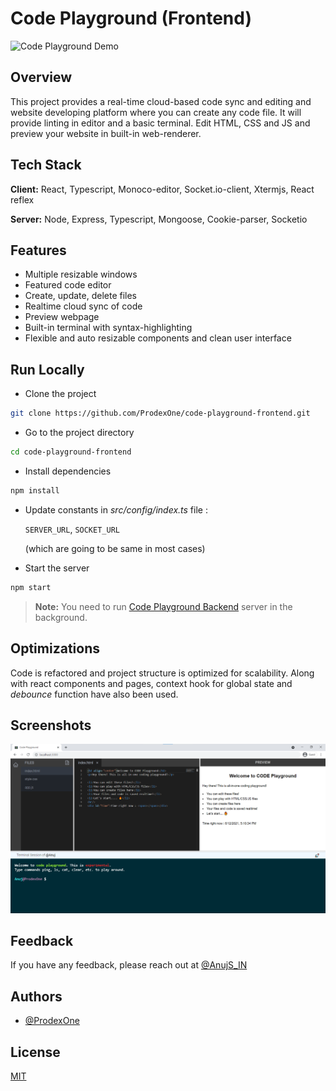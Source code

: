# Code Playground (Frontend)

![Code Playground Demo](https://raw.githubusercontent.com/ProdexOne/code-playground-frontend/master/img/code-playground.gif)

## Overview

This project provides a real-time cloud-based code sync and editing and website developing platform where you can create any code file. It will provide linting in editor and a basic terminal. Edit HTML, CSS and JS and preview your website in built-in web-renderer.

## Tech Stack

**Client:** React, Typescript, Monoco-editor, Socket.io-client, Xtermjs, React reflex

**Server:** Node, Express, Typescript, Mongoose, Cookie-parser, Socketio

## Features

- Multiple resizable windows
- Featured code editor
- Create, update, delete files
- Realtime cloud sync of code
- Preview webpage
- Built-in terminal with syntax-highlighting
- Flexible and auto resizable components and clean user interface

## Run Locally

- Clone the project

```bash
git clone https://github.com/ProdexOne/code-playground-frontend.git
```

- Go to the project directory

```bash
cd code-playground-frontend
```

- Install dependencies

```bash
npm install
```

- Update constants in _src/config/index.ts_ file :

  `SERVER_URL`, `SOCKET_URL`

  (which are going to be same in most cases)

- Start the server

```bash
npm start
```

> **Note:** You need to run [Code Playground Backend](https://github.com/ProdexOne/code-playground-backend) server in the background.

## Optimizations

Code is refactored and project structure is optimized for scalability. Along with react components and pages, context hook for global state and _debounce_ function have also been used.

## Screenshots

![App Screenshot](https://raw.githubusercontent.com/ProdexOne/code-playground-frontend/master/img/code-playground.png)

## Feedback

If you have any feedback, please reach out at [@AnujS_IN](https://twitter.com/AnujS_IN)

## Authors

- [@ProdexOne](https://www.github.com/ProdexOne)

## License

[MIT](https://choosealicense.com/licenses/mit/)
